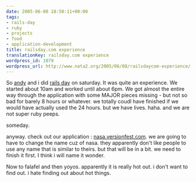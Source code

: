 ```yaml
---
date: 2005-06-08 18:50:11+00:00
tags:
- rails-day
- ruby
- projects
- food
- application-development
title: railsday.com experience
translationKey: railsday.com experience
wordpress_id: 1079
wordpress_url: http://www.nata2.org/2005/06/08/railsdaycom-experience/
---
```


So <a href="http://aiphd.blogspot.com">andy</a> and i did <a href="http://railsday.com">rails day</a> on saturday. It was quite an experience. We started about 10am and worked until about 6pm. We got almost the entire way through the application with some MAJOR pieces missing - but not so bad for barely 8 hours or whatever. we totally coudl have finished if we would have actually used the 24 hours. but we have lives. haha. and we are not super ruby peeps. 

someday. 

anyway. check out our application : <a href="http://nasa.versionfest.com/">nasa.versionfest.com</a>. we are going to have to change the name cuz of nasa. they apparently don't like people to use any name that is similar to theirs. but that will be in a bit. we need to finish it first. I think i will name it wonder. 

Now to falafel and then yoyos. apparently it is really hot out. i don't want to find out. i hate finding out about hot things.